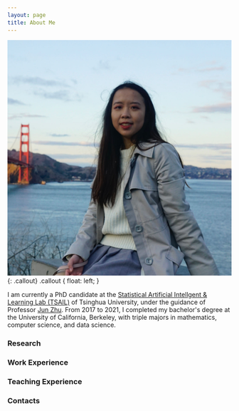 ```yaml
---
layout: page
title: About Me
---
```

![](photo.jpg){: .callout}
.callout {
    float: left;
}

I am currently a PhD candidate at the [Statistical Artificial Intellgent & Learning Lab (TSAIL)](https://ml.cs.tsinghua.edu.cn/) of Tsinghua University, under the guidance of Professor  [Jun Zhu](https://ml.cs.tsinghua.edu.cn/~jun/index.shtml). From 2017 to 2021, I completed my bachelor's degree at the University of California, Berkeley, with triple majors in mathematics, computer science, and data science.

### Research

### Work Experience 

### Teaching Experience 

### Contacts
